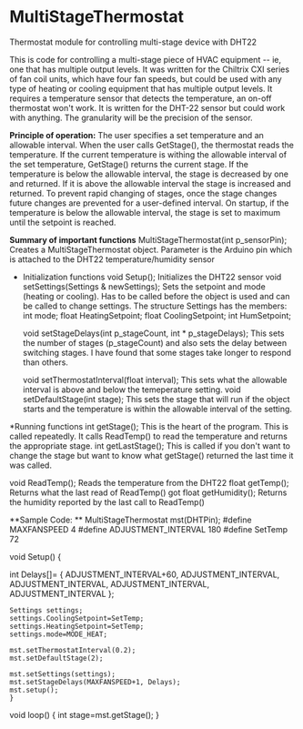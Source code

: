 # MultiStageThermostat
 Thermostat  module for controlling multi-stage device with DHT22

 This is code for controlling a multi-stage piece of HVAC equipment -- ie, one that has multiple output levels. It was written for the Chiltrix CXI series of fan coil units, which have four fan speeds, but could be used with any type of heating or cooling equipment that has multiple output levels.
 It requires a temperature sensor that detects the temperature, an on-off thermostat won't work. It is written for the DHT-22 sensor but could work with anything. The granularity will be the precision of the sensor.

 **Principle of operation:**
 The user specifies a set temperature and an allowable interval. When the user calls GetStage(), the thermostat reads the temperature. If the current temperature is withing the allowable interval of the set temperature, GetStage() returns the current stage. If the temperature is below the allowable interval, the stage is decreased by one and returned. If it is above the allowable interval the stage is increased and returned.
 To prevent rapid changing of stages, once the stage changes future changes are prevented for a user-defined interval.
On startup, if the temperature is below the allowable interval, the stage is set to maximum until the setpoint is reached.

**Summary of important functions**
MultiStageThermostat(int p_sensorPin); 
 Creates a MultiStageThermostat object. Parameter is the Arduino pin which is attached to the DHT22 temperature/humidity sensor

 
 * Initialization functions
void Setup(); 
 Initializes the DHT22 sensor
void setSettings(Settings & newSettings);
 Sets the setpoint and mode (heating or cooling). Has to be called before the object is used and can be called to change settings. The structure Settings has the members:
 int mode;
	float HeatingSetpoint;
	float CoolingSetpoint;
	int HumSetpoint;
	
	void setStageDelays(int p_stageCount, int * p_stageDelays);
  This sets the number of stages (p_stageCount) and also sets the delay between switching stages. I have found that some stages take longer to respond than others.
  
	void setThermostatInterval(float interval);
  This sets what the allowable interval is above and below the temeperature setting.
	void setDefaultStage(int stage);
  This sets the stage that will run if the object starts and the temperature is within the allowable interval of the setting.

*Running functions
 int getStage();
  This is the heart of the program. This is called repeatedly. It calls ReadTemp() to read the temperature and returns the appropriate stage.
	int getLastStage();
  This is called if you don't want to change the stage but want to know what getStage() returned the last time it was called.
 
 void ReadTemp();
  Reads the temperature from the DHT22
 float getTemp();
  Returns what the last read of ReadTemp() got
	float getHumidity();
  Returns the humidity reported by the last call to ReadTemp()



  **Sample Code: **
  MultiStageThermostat mst(DHTPin);
  #define MAXFANSPEED 4
  #define ADJUSTMENT_INTERVAL 180
  #define SetTemp 72
  
  void Setup()
  {


  int Delays[]=
{
  ADJUSTMENT_INTERVAL+60, 
  ADJUSTMENT_INTERVAL,
  ADJUSTMENT_INTERVAL,
  ADJUSTMENT_INTERVAL, 
  ADJUSTMENT_INTERVAL
};

    Settings settings;
    settings.CoolingSetpoint=SetTemp;
    settings.HeatingSetpoint=SetTemp;
    settings.mode=MODE_HEAT;

    mst.setThermostatInterval(0.2);
    mst.setDefaultStage(2);
     
    mst.setSettings(settings);
    mst.setStageDelays(MAXFANSPEED+1, Delays);
    mst.setup();    
	}

 void loop()
 {
 int stage=mst.getStage();
 }

 
